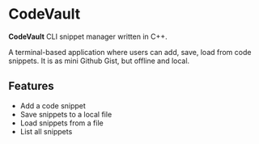 # CodeVault

**CodeVault** CLI snippet manager written in C++.

A terminal-based application where users can add, save, load from code snippets.
It is as mini Github Gist, but offline and local.

## Features

-   Add a code snippet
-   Save snippets to a local file
-   Load snippets from a file
-   List all snippets
